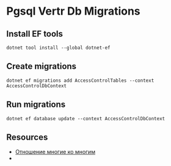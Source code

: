 # Pgsql Vertr Db Migrations

## Install EF tools

```shell
dotnet tool install --global dotnet-ef
```

## Create migrations

```shell
dotnet ef migrations add AccessControlTables --context AccessControlDbContext
```

## Run migrations

```shell
dotnet ef database update --context AccessControlDbContext
```

## Resources

- [Отношение многие ко многим](https://metanit.com/sharp/efcore/3.6.php)
- 

